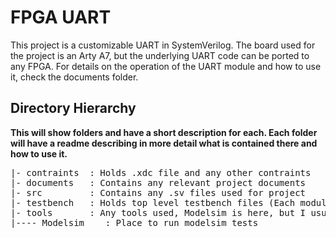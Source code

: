 # FPGA UART
This project is a customizable UART in SystemVerilog. The board used for the project is an Arty A7, but the underlying UART code can be ported to any FPGA. For details on the operation of the UART module and how to use it, check the documents folder.

## Directory Hierarchy
**This will show folders and have a short description for each. Each folder will have a readme describing in more detail what is contained there and how to use it.**

<pre>
|- contraints  : Holds .xdc file and any other contraints  
|- documents   : Contains any relevant project documents  
|- src         : Contains any .sv files used for project  
|- testbench   : Holds top level testbench files (Each module has its own tb in file)  
|- tools       : Any tools used, Modelsim is here, but I usually put my Vivado project here as well  
|---- Modelsim    : Place to run modelsim tests
</pre>
